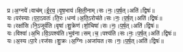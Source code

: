 

  
प्र।अ॒ग्नये॑।वाच॑म्।ई॒र॒य॒।वृ॒ष॒भाय॑।क्षि॒ती॒नाम्।सः।नः॒।प॒र्ष॒त्।अति॑।द्विषः॑॥  
यः।पर॑स्याः।प॒रा॒ऽवतः॑।ति॒रः।धन्व॑।अ॒ति॒ऽरोच॑ते।सः।नः॒।प॒र्ष॒त्।अति॑।द्विषः॑॥  
यः।रक्षां॑सि।नि॒ऽजूर्व॑ति।वृषा॑।शु॒क्रेण॑।शो॒चिषा॑।सः।नः॒।प॒र्ष॒त्।अति॑।द्विषः॑॥  
यः।विश्वा॑।अ॒भि।वि॒ऽपश्य॑ति।भुव॑ना।सम्।च॒।पश्य॑ति।सः।नः॒।प॒र्ष॒त्।अति॑।द्विषः॑॥  
यः।अ॒स्य।पा॒रे।रज॑सः।शु॒क्रः।अ॒ग्निः।अजा॑यत।सः।नः॒।प॒र्ष॒त्।अति॑।द्विषः॑॥  
